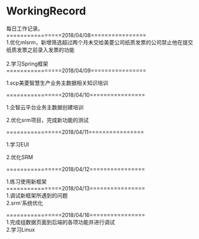 # WorkingRecord
每日工作记录。<br/>
================2018/04/08================<br/>
1.优化mlsrm，新增筛选超过两个月未交给美菱公司纸质发票的公司禁止他在提交纸质发票之前录入发票的功能<br/>
<br/>
2.学习Spring框架<br/>
================2018/04/09================<br/>

1.scp美菱智慧生产业务主数据相关知识培训<br/>

================2018/04/10================<br/>

1.企智云平台业务主数据创建培训<br/>

2.优化srm项目，完成新功能的测试<br/>

================2018/04/11================<br/>

1.学习EUI<br/>

2.优化SRM<br/>

================2018/04/12================<br/>

1.练习使用新框架<br/>
================2018/04/13================<br/>
1.调试新框架所遇到的问题<br/>
2.srm'系统优化<br/>

================2018/04/16================<br/>
1.完成组数据页面到后端的各项功能并进行调试<br/>
2.学习Linux<br/>